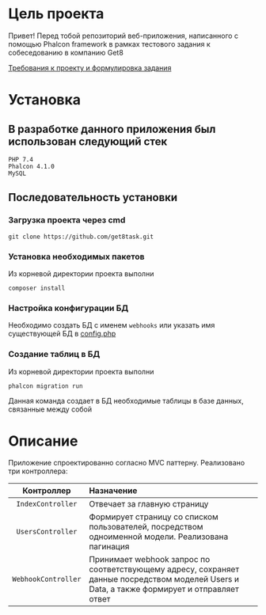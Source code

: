 # Цель проекта
Привет! Перед тобой репозиторий веб-приложения, написанного с помощью Phalcon framework в рамках тестового задания к собеседованию в компанию Get8

[Требования к проекту и формулировка задания](https://docs.google.com/document/d/1HpV6uko_MZkhS26PFzZZPLgdja87zm6uuw1TbOUDllw/edit?usp=sharing)

# Установка
## В разработке данного приложения был использован следующий стек
```
PHP 7.4
Phalcon 4.1.0 
MySQL
```
## Последовательность установки

### Загрузка проекта через cmd
```
git clone https://github.com/get8task.git
```
### Установка необходимых пакетов
Из корневой директории проекта выполни
```
composer install
```
### Настройка конфигурации БД
Необходимо создать БД с именем `webhooks` или указать имя существующей БД в [config.php](app/config/config.php)
### Создание таблиц в БД
Из корневой директории проекта выполни
```
phalcon migration run
```
Данная команда создает в БД необходимые таблицы в базе данных, связанные между собой

# Описание
Приложение спроектированно согласно MVC паттерну.
Реализовано три контроллера:

| Контроллер  | Назначение                                                                                                                                  |
| :---------: |:--------------------------------------------------------------------------------------------------------------------------------------------|
| `IndexController`     | Отвечает за главную страницу                                                                                                                |
| `UsersController`     | Формирует страницу со списком пользователей, посредством одноименной модели. Реализована пагинация                                          |
| `WebhookController`   | Принимает webhook запрос по соответствующему адресу, сохраняет данные посредством моделей Users и Data, а также формирует и отправляет ответ|
